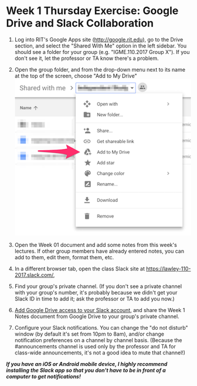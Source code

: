 # Week 1 Thursday Exercise: Google Drive and Slack Collaboration

1. Log into RIT's Google Apps site (http://google.rit.edu), go to the Drive section, and select the "Shared With Me" option in the left sidebar. You should see a folder for your group (e.g. "IGME.110.2017 Group X"). If you don't see it, let the professor or TA know there's a problem. 

2. Open the group folder, and from the drop-down menu next to its name at the top of the screen, choose "Add to My Drive" <br>![Add to Drive Screenshot](add2drive.png)

3. Open the Week 01 document and add some notes from this week's lectures. If other group members have already entered notes, you can add to them, edit them, format them, etc. 

4. In a different browser tab, open the class Slack site at https://lawley-110-2017.slack.com/, 

5. Find your group's private channel. (If you don't see a private channel with your group's number, it's probably because we didn't get your Slack ID in time to add it; ask the professor or TA to add you now.)

6. [Add Google Drive access to your Slack account](https://get.slack.help/hc/en-us/articles/205875058-Google-Drive-for-Slack), and share the Week 1 Notes document from Google Drive to your group's private channel.

7. Configure your Slack notifications. You can change the "do not disturb" window (by default it's set from 10pm to 8am), and/or change notification preferences on a channel by channel basis. (Because the #announcements channel is used only by the professor and TA for class-wide announcements, it's not a good idea to mute that channel!)

***If you have an iOS or Android mobile device, I highly recommend installing the Slack app so that you don't have to be in front of a computer to get notifications!***